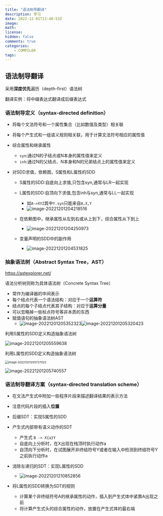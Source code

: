 ```yaml
---
title: "语法制导翻译"
description: 学习
date: 2022-12-01T13:48:53Z
image: 
math: 
license: 
hidden: false
comments: true
categories:
    - COMPILER
tags:
---
```

## 语法制导翻译

采用**深度优先**遍历（depth-first）语法树

翻译实例：将中缀表达式翻译成后缀表达式

### 语法制导定义（syntax-directed definition）

- 将每个⽂法符号和⼀个属性集合（比如数值及类型）相关联

- 将每个产⽣式和⼀组语义规则相关联，用于计算⽂法符号相应的属性值

- 综合属性和继承属性

  - `syn`:通过N的⼦结点或N本身的属性值来定义
  - `inh`:通过N的⽗结点、N本身和N的兄弟结点上的属性值来定义

- 对SDD求值，依赖图，S属性和L属性的SDD

  - S属性的SDD:自底向上求值,只包含syn,通常与LR一起实现

  - L属性的SDD:自顶向下求值,包含inh与syn,通常与LL一起实现

    - 如`A->XYZ`其中`Y.syn`只能来自`A,X,Y`
    - ![image-20221201204218516](/images/image-20221201204218516.png)

  - 在依赖图中，继承属性从左到右或从上到下，综合属性从下到上

    - ![image-20221201204250973](/images/image-20221201204250973.png)

  - 变量声明的SDD中的副作用

    - ![image-20221201204531825](/images/image-20221201204531825.png)

    


### 抽象语法树（Abstract Syntax Tree，AST）

https://astexplorer.net/ 

语法分析树则称为具体语法树（Concrete Syntax Tree）

- 常作为编译器的中间表示
- 每个结点代表⼀个语法结构：对应于⼀个**运算符**
- 结点的每个⼦结点代表其⼦结构：对应于**运算分量**
- 可以忽略掉⼀些标点符号等非本质的东西
- 赋值语句的抽象语法树AST
  - ![image-20221201205352323](/images/image-20221201205352323.png)![image-20221201205320423](/images/image-20221201205320423.png)

利用S属性的SDD定义构造抽象语法树

![image-20221201205559638](/images/image-20221201205559638.png)

利用L属性的SDD定义构造抽象语法树

<img src="/images/image-20221201205727022.png" alt="image-20221201205727022" style="zoom: 67%;" />

![image-20221201205740557](/images/image-20221201205740557.png)

### 语法制导翻译⽅案（syntax-directed translation scheme）

- 在⽂法产⽣式中附加⼀些程序片段来描述翻译结果的表示⽅法
- 注意代码片段的插入**位置**
- 后缀SDT：实现S属性的SDD
- 产⽣式内部带有语义动作的SDT
  - 产⽣式 `B -> X{a}Y`
  - 自底向上分析时，在X出现在栈顶时执⾏动作a
  - 自顶向下分析时，在试图展开非终结符号Y或者在输⼊中检测到终结符号Y之前执⾏动作a

- 消除左递归的SDT：实现L属性的SDD
  - ![image-20221201210852856](/images/image-20221201210852856.png)

- 将L属性的SDD转换为SDT的规则
  - 计算某个非终结符号A的继承属性的动作，插⼊到产⽣式体中紧靠A出现之前
  - 将计算产⽣式头的综合属性的动作，放置在产⽣式体的最右端


